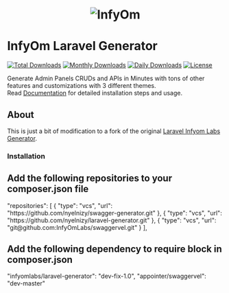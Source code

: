 <h1 align="center"><img src="https://assets.infyom.com/open-source/infyom-logo.png" alt="InfyOm"></h1>

InfyOm Laravel Generator
==========================

[![Total Downloads](https://poser.pugx.org/infyomlabs/laravel-generator/downloads)](https://packagist.org/packages/infyomlabs/laravel-generator)
[![Monthly Downloads](https://poser.pugx.org/infyomlabs/laravel-generator/d/monthly)](https://packagist.org/packages/infyomlabs/laravel-generator)
[![Daily Downloads](https://poser.pugx.org/infyomlabs/laravel-generator/d/daily)](https://packagist.org/packages/infyomlabs/laravel-generator)
[![License](https://poser.pugx.org/infyomlabs/laravel-generator/license)](https://packagist.org/packages/infyomlabs/laravel-generator)

Generate Admin Panels CRUDs and APIs in Minutes with tons of other features and customizations with 3 different themes.  
Read [Documentation](https://www.infyom.com/open-source) for detailed installation steps and usage.

## About
This is just a bit of modification to a fork of the original  [Laravel Infyom Labs Generator](https://www.infyom.com/open-source).

### Installation
<h2>Add the following repositories to your composer.json file</h2>
 "repositories": [
        {
            "type": "vcs",
            "url": "https://github.com/nyelnizy/swagger-generator.git"
        },
        {
            "type": "vcs",
            "url": "https://github.com/nyelnizy/laravel-generator.git"
        },
        {
            "type": "vcs",
            "url": "git@github.com:InfyOmLabs/swaggervel.git"
        }
    ],

<h2>Add the following dependency to require block in composer.json</h2>

 "infyomlabs/laravel-generator": "dev-fix-1.0",
 "appointer/swaggervel": "dev-master"
